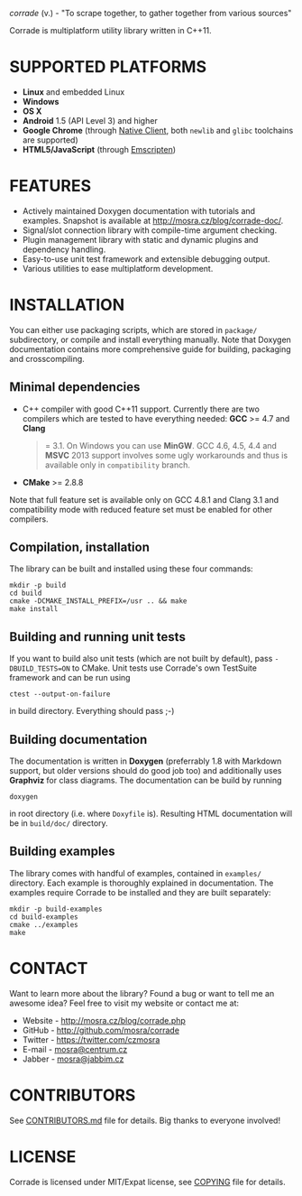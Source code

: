 *corrade* (v.) - "To scrape together, to gather together from various sources"

Corrade is multiplatform utility library written in C++11.

SUPPORTED PLATFORMS
===================

*   **Linux** and embedded Linux
*   **Windows**
*   **OS X**
*   **Android** 1.5 (API Level 3) and higher
*   **Google Chrome** (through [Native Client](https://developers.google.com/native-client/),
    both `newlib` and `glibc` toolchains are supported)
*   **HTML5/JavaScript** (through [Emscripten](https://github.com/kripken/emscripten/wiki))

FEATURES
========

*   Actively maintained Doxygen documentation with tutorials and examples.
    Snapshot is available at http://mosra.cz/blog/corrade-doc/.
*   Signal/slot connection library with compile-time argument checking.
*   Plugin management library with static and dynamic plugins and dependency
    handling.
*   Easy-to-use unit test framework and extensible debugging output.
*   Various utilities to ease multiplatform development.

INSTALLATION
============

You can either use packaging scripts, which are stored in `package/`
subdirectory, or compile and install everything manually. Note that Doxygen
documentation contains more comprehensive guide for building, packaging and
crosscompiling.

Minimal dependencies
--------------------

-   C++ compiler with good C++11 support. Currently there are two compilers
    which are tested to have everything needed: **GCC** >= 4.7 and **Clang**
    >= 3.1. On Windows you can use **MinGW**. GCC 4.6, 4.5, 4.4 and **MSVC**
    2013 support involves some ugly workarounds and thus is available only in
    `compatibility` branch.
-   **CMake** >= 2.8.8

Note that full feature set is available only on GCC 4.8.1 and Clang 3.1 and
compatibility mode with reduced feature set must be enabled for other
compilers.

Compilation, installation
-------------------------

The library can be built and installed using these four commands:

    mkdir -p build
    cd build
    cmake -DCMAKE_INSTALL_PREFIX=/usr .. && make
    make install

Building and running unit tests
-------------------------------

If you want to build also unit tests (which are not built by default), pass
`-DBUILD_TESTS=ON` to CMake. Unit tests use Corrade's own TestSuite framework
and can be run using

    ctest --output-on-failure

in build directory. Everything should pass ;-)

Building documentation
----------------------

The documentation is written in **Doxygen** (preferrably 1.8 with Markdown
support, but older versions should do good job too) and additionally uses
**Graphviz** for class diagrams. The documentation can be build by running

    doxygen

in root directory (i.e. where `Doxyfile` is). Resulting HTML documentation
will be in `build/doc/` directory.

Building examples
-----------------

The library comes with handful of examples, contained in `examples/`
directory. Each example is thoroughly explained in documentation. The examples
require Corrade to be installed and they are built separately:

    mkdir -p build-examples
    cd build-examples
    cmake ../examples
    make

CONTACT
=======

Want to learn more about the library? Found a bug or want to tell me an
awesome idea? Feel free to visit my website or contact me at:

*   Website - http://mosra.cz/blog/corrade.php
*   GitHub - http://github.com/mosra/corrade
*   Twitter - https://twitter.com/czmosra
*   E-mail - mosra@centrum.cz
*   Jabber - mosra@jabbim.cz

CONTRIBUTORS
============

See [CONTRIBUTORS.md](CONTRIBUTORS.md) file for details. Big thanks to everyone
involved!

LICENSE
=======

Corrade is licensed under MIT/Expat license, see [COPYING](COPYING) file for
details.
